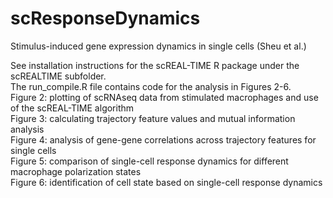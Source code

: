 # scResponseDynamics
Stimulus-induced gene expression dynamics in single cells (Sheu et al.)

See installation instructions for the scREAL-TIME R package under the scREALTIME subfolder. \
The run_compile.R file contains code for the analysis in Figures 2-6. \
Figure 2: plotting of scRNAseq data from stimulated macrophages and use of the scREAL-TIME algorithm \
Figure 3: calculating trajectory feature values and mutual information analysis \
Figure 4: analysis of gene-gene correlations across trajectory features for single cells \
Figure 5: comparison of single-cell response dynamics for different macrophage polarization states \
Figure 6: identification of cell state based on single-cell response dynamics